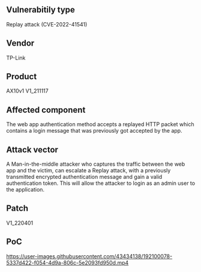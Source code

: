 ## Vulnerabitily type
Replay attack (CVE-2022-41541)

## Vendor
TP-Link

## Product
AX10v1 V1_211117

## Affected component
The web app authentication method accepts a replayed HTTP packet which contains a login message that was previously got accepted by the app.

## Attack vector
A Man-in-the-middle attacker who captures the traffic between the web app and the victim, can escalate a Replay attack, with a previously transmitted encrypted authentication message and gain a valid authentication token. This will allow the attacker to login as an admin user to the application.

## Patch
V1_220401

## PoC


https://user-images.githubusercontent.com/43434138/192100078-5337d422-f054-4d9a-806c-5e2093fd950d.mp4

